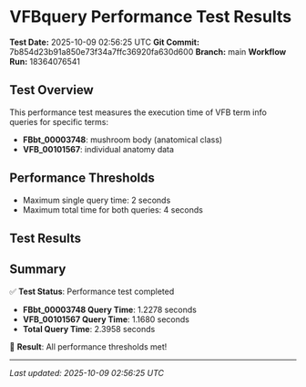 # VFBquery Performance Test Results

**Test Date:** 2025-10-09 02:56:25 UTC
**Git Commit:** 7b854d23b91a850e73f34a7ffc36920fa630d600
**Branch:** main
**Workflow Run:** 18364076541

## Test Overview

This performance test measures the execution time of VFB term info queries for specific terms:

- **FBbt_00003748**: mushroom body (anatomical class)
- **VFB_00101567**: individual anatomy data

## Performance Thresholds

- Maximum single query time: 2 seconds
- Maximum total time for both queries: 4 seconds

## Test Results



## Summary

✅ **Test Status**: Performance test completed

- **FBbt_00003748 Query Time**: 1.2278 seconds
- **VFB_00101567 Query Time**: 1.1680 seconds
- **Total Query Time**: 2.3958 seconds

🎉 **Result**: All performance thresholds met!

---
*Last updated: 2025-10-09 02:56:25 UTC*
